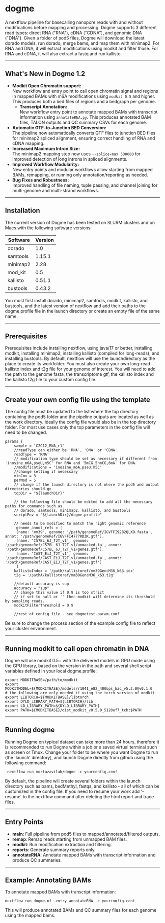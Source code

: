 # dogme

A nextflow pipeline for basecalling nanopore reads with and without modifications before mapping and processing. Dogme supports 3 different read types: direct RNA ("RNA"), cDNA ("CDNA"), and genomic DNA ("DNA"). Given a folder of pod5 files, Dogme will download the latest dorado models, run dorado, merge bams, and map them with minimap2. For RNA and DNA, it will extract modifications using modkit and filter those. For RNA and cDNA, it will also extract a fastq and run kallisto.

---

## What's New in Dogme 1.2

- **Modkit Open Chromatin support:**  
  New workflow and entry point to call open chromatin signal and regions in mapped BAMs with m6A modifications using `modkit 0.5` and higher. This produces both a bed files of regions and a bedgraph per genome.
  - **Transcript Annotation:**  
  New workflow entry point to annotate mapped BAMs with transcript information using `annotateRNA.py`. This produces annotated BAM files, TALON outputs and QC summary CSVs for each genome.
- **Automatic GTF-to-Junction BED Conversion:**  
  The pipeline now automatically converts GTF files to junction BED files for minimap2 spliced alignment, ensuring correct handling of RNA and cDNA mapping.
- **Increased Maximum Intron Size:**  
  The minimap2 mapping step now uses `--splice-max 500000` for improved detection of long introns in spliced alignments.
- **Improved Workflow Modularity:**  
  New entry points and modular workflows allow starting from mapped BAMs, remapping, or running only annotation/reporting as needed.
- **Bug Fixes and Robustness:**  
  Improved handling of file naming, tuple passing, and channel joining for multi-genome and multi-strand workflows.

---

## Installation

The current version of Dogme has been tested on SLURM clusters and on Macs with the following software versions: 

| Software | Version |
|----------|---------|
| dorado   | 1.0     |
| samtools | 1.15.1  |
| minimap2 | 2.28    |
| mod_kit  | 0.5     |
| kallisto | 0.51.1  |
| bustools | 0.43.2  |

You must first install dorado, minimap2, samtools, modkit, kallisto, and bustools, and the latest version of nextflow and add their paths to the dogme.profile file in the launch directory or create an empty file of the same name. 

---

## Prerequisites

Prerequisites include installing nextflow, using java/17 or better, installing modkit, installing minimap2, installing kallisto (compiled for long-reads), and installing bustools.
By default, nextflow will use the launchdirectory as the place to create its workfolder.
You must also create your own long-read kallisto index and t2g file for your genome of interest. You will need to add the path to the genome fasta, the transcriptome gtf, the kallisto index and the kallisto t2g file to your custom config file. 

---

## Create your own config file using the template

The config file must be updated to the list where the top directory containing the pod5 folder and the pipeline outputs are located as well as the work directory. Ideally the config file would also be in the top directory folder. For most use cases only the top parameters in the config file will need to be changed. 

``` 
params {
    sample = 'C2C12_RNA_r1'
    //readType can either be 'RNA', 'DNA' or 'CDNA'
    readType = 'RNA'
    // modification type should be set as necessary if different from 'inosine_m6A,pseU,m5C' for RNA and '5mCG_5hmCG,6mA' for DNA. 
    //modifications = 'inosine_m6A,pseU,m5C'
    //change setting if necessary 
    minCov = 3
    perMod = 5
    // change if the launch directory is not where the pod5 and output directories should go
    topDir = "${launchDir}"

    // the following file should be edited to add all the necessary paths for commands such as
    // dorado, samtools, minimap2, kallisto, and bustools
    scriptEnv = "${launchDir}/dogme.profile"

    // needs to be modified to match the right genomic reference
     genome_annot_refs = [
     [name: 'mm39', genome: '/path/genomeRef/IGVFFI9282QLXO.fasta', annot: '/path/genomeRef/IGVFFI4777RDZK.gtf'],
     [name: 'C57BL_6J_T2T_v1', genome: '/path/genomeRef/C57BL_6J_T2T_v1/unmasked.fa', annot: '/path/genomeRef/C57BL_6J_T2T_v1/genes.gtf'],
     [name: 'CAST_EiJ_T2T_v1', genome: '/path/genomeRef/CAST_EiJ_T2T_v1/unmasked.fa', annot: '/path/genomeRef/CAST_EiJ_T2T_v1/genes.gtf']
     ]
    kallistoIndex = '/path/kallistoref/mm39GencM36_k63.idx'
    t2g = '/pathA/kallistoref/mm39GencM36_k63.t2g'
    
    //default accuracy is sup
    accuracy = "sup"
    // change this value if 0.9 is too strict
    // if set to null or '' then modkit will determine its threshold by sampling reads. 
    modkitFilterThreshold = 0.9

    //rest of config file - see dogmetest-param.conf
```
  
Be sure to change the process section of the example config file to reflect your cluster environment. 

---

## Running modkit to call open chromatin in DNA

Dogme will use modkit 0.5+ with the delivered models in GPU mode using the GPU library, based on the version in the path and several shell script variables defined in your local dogme.profile:
```
export MODKITBASE=/path/to/modkit
export MODKITMODEL=${MODKITBASE}/models/r1041_e82_400bps_hac_v5.2.0@v0.1.0
# the following are only needed if using the torch version of modkit
export LIBTORCH=${MODKITBASE}/libtorch
export DYLD_LIBRARY_PATH=${LIBTORCH}/lib
export LD_LIBRARY_PATH=${DYLD_LIBRARY_PATH}
export PATH=${MODKITBASE}/dist_modkit_v0.5.0_5120ef7_tch:$PATH
```

---

## Running dogme

Running Dogme on typical dataset can take more than 24 hours, therefore it is recommended to run Dogme within a job or a saved virtual terminal such as screen or Tmux.  Change your folder to be where you want Dogme to run (the 'launch' directory), and launch Dogme directly from github using the following command: 

 ```
  nextflow run mortazavilab/dogme -c yourconfig.conf
```
By default, the pipeline will create several folders within the launch directory such as bams, bedMethyl, fastqs, and kallisto - all of which can be customized in the config file. If you need to resume your work add '-resume' to the nextflow command after deleting the html report and trace files.

---

## Entry Points

- **main**: Full pipeline from pod5 files to mapped/annotated/filtered outputs.
- **remap**: Remap reads starting from unmapped BAM files.
- **modkit**: Run modification extraction and filtering.
- **reports**: Generate summary reports only.
- **annotateRNA**: Annotate mapped BAMs with transcript information and produce QC summaries.

---

## Example: Annotating BAMs

To annotate mapped BAMs with transcript information:

```
nextflow run dogme.nf -entry annotateRNA -c yourconfig.conf
```

This will produce annotated BAMs and QC summary files for each genome using the mapped bams.
